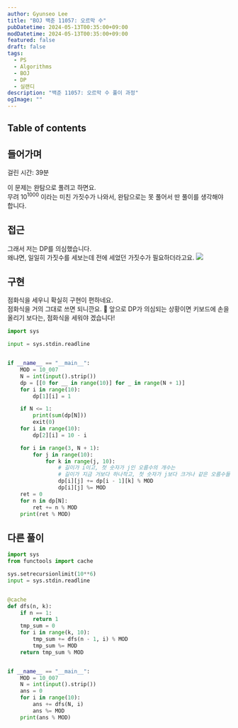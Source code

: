 ```yaml
---
author: Gyunseo Lee
title: "BOJ 백준 11057: 오르막 수"
pubDatetime: 2024-05-13T00:35:00+09:00
modDatetime: 2024-05-13T00:35:00+09:00
featured: false
draft: false
tags:
  - PS
  - Algorithms
  - BOJ
  - DP
  - 실랜디
description: "백준 11057: 오르막 수 풀이 과정"
ogImage: ""
---
```


## Table of contents

## 들어가며

걸린 시간: 39분

이 문제는 완탐으로 풀려고 하면요.  
무려 $10^{1000}$ 이라는 미친 가짓수가 나와서, 완탐으로는 못 풀어서 딴 풀이를 생각해야 합니다.

## 접근

그래서 저는 DP를 의심했습니다.  
왜냐면, 일일히 가짓수를 세보는데 전에 세었던 가짓수가 필요하더라고요.
![](https://res.cloudinary.com/gyunseo-blog/image/upload/f_auto/v1720000495/image_svey1h.png)

## 구현

점화식을 세우니 확실히 구현이 편하네요.  
점화식을 거의 그대로 쓰면 되니깐요. 🥸
앞으로 DP가 의심되는 상황이면 키보드에 손을 올리기 보다는, 점화식을 세워야 겠습니다!

```python
import sys

input = sys.stdin.readline


if __name__ == "__main__":
    MOD = 10_007
    N = int(input().strip())
    dp = [[0 for __ in range(10)] for _ in range(N + 1)]
    for i in range(10):
        dp[1][i] = 1

    if N <= 1:
        print(sum(dp[N]))
        exit(0)
    for i in range(10):
        dp[2][i] = 10 - i

    for i in range(3, N + 1):
        for j in range(10):
            for k in range(j, 10):
                # 길이가 i이고, 첫 숫자가 j인 오름수의 개수는
                # 길이가 지금 거보다 하나작고, 첫 숫자가 j보다 크거나 같은 오름수들의 합이다.
                dp[i][j] += dp[i - 1][k] % MOD
                dp[i][j] %= MOD
    ret = 0
    for n in dp[N]:
        ret += n % MOD
    print(ret % MOD)
```

## 다른 풀이

```python
import sys
from functools import cache

sys.setrecursionlimit(10**6)
input = sys.stdin.readline


@cache
def dfs(n, k):
    if n == 1:
        return 1
    tmp_sum = 0
    for i in range(k, 10):
        tmp_sum += dfs(n - 1, i) % MOD
        tmp_sum %= MOD
    return tmp_sum % MOD


if __name__ == "__main__":
    MOD = 10_007
    N = int(input().strip())
    ans = 0
    for i in range(10):
        ans += dfs(N, i)
        ans %= MOD
    print(ans % MOD)

```
